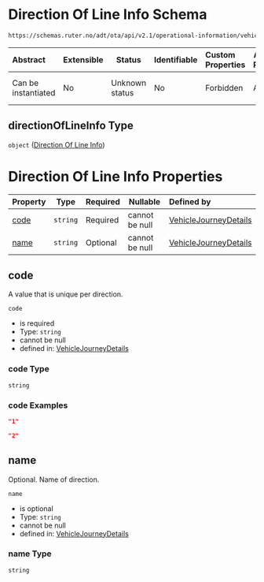 # Direction Of Line Info Schema

```txt
https://schemas.ruter.no/adt/ota/api/v2.1/operational-information/vehicle-journey-details.json#/definitions/directionOfLineInfo
```




| Abstract            | Extensible | Status         | Identifiable | Custom Properties | Additional Properties | Access Restrictions | Defined In                                                                                                                 |
| :------------------ | ---------- | -------------- | ------------ | :---------------- | --------------------- | ------------------- | -------------------------------------------------------------------------------------------------------------------------- |
| Can be instantiated | No         | Unknown status | No           | Forbidden         | Allowed               | none                | [vehicle-journey-details.json\*](../../schema/operational-information/vehicle-journey-details.json "open original schema") |

## directionOfLineInfo Type

`object` ([Direction Of Line Info](vehicle-journey-details-definitions-direction-of-line-info.md))

# Direction Of Line Info Properties

| Property      | Type     | Required | Nullable       | Defined by                                                                                                                                                                                                                                                    |
| :------------ | -------- | -------- | -------------- | :------------------------------------------------------------------------------------------------------------------------------------------------------------------------------------------------------------------------------------------------------------ |
| [code](#code) | `string` | Required | cannot be null | [VehicleJourneyDetails](vehicle-journey-details-definitions-direction-of-line-info-properties-code.md "https&#x3A;//schemas.ruter.no/adt/ota/api/v2.1/operational-information/vehicle-journey-details.json#/definitions/directionOfLineInfo/properties/code") |
| [name](#name) | `string` | Optional | cannot be null | [VehicleJourneyDetails](vehicle-journey-details-definitions-direction-of-line-info-properties-name.md "https&#x3A;//schemas.ruter.no/adt/ota/api/v2.1/operational-information/vehicle-journey-details.json#/definitions/directionOfLineInfo/properties/name") |

## code

A value that is unique per direction.


`code`

-   is required
-   Type: `string`
-   cannot be null
-   defined in: [VehicleJourneyDetails](vehicle-journey-details-definitions-direction-of-line-info-properties-code.md "https&#x3A;//schemas.ruter.no/adt/ota/api/v2.1/operational-information/vehicle-journey-details.json#/definitions/directionOfLineInfo/properties/code")

### code Type

`string`

### code Examples

```json
"1"
```

```json
"2"
```

## name

Optional. Name of direction.


`name`

-   is optional
-   Type: `string`
-   cannot be null
-   defined in: [VehicleJourneyDetails](vehicle-journey-details-definitions-direction-of-line-info-properties-name.md "https&#x3A;//schemas.ruter.no/adt/ota/api/v2.1/operational-information/vehicle-journey-details.json#/definitions/directionOfLineInfo/properties/name")

### name Type

`string`
